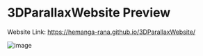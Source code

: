 # 3DParallaxWebsite Preview

Website Link: https://hemanga-rana.github.io/3DParallaxWebsite/

![image](https://github.com/Hemanga-Rana/3DParallaxWebsite/assets/95037269/a498ff1f-534c-482e-8eae-479befdeac11)
